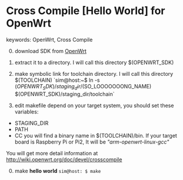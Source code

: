 # Cross Compile [Hello World] for OpenWrt
keywords: OpenWrt, Cross Compile

0. download SDK from [OpenWrt](https://downloads.openwrt.org/)
0. extract it to a directory. I will call this directory $(OPENWRT_SDK)
0. make symbolic link for toolchain directory.
  I will call this directory $(TOOLCHAIN)
	`sim@host:~$ ln -s $(OPENWRT_SDK)/staging_dir/$(SO_LOOOOOOONG_NAME) $(OPENWRT_SDK)/staging_dir/toolchain`

0. edit makefile
  depend on your target system, you should set these variables:
  - STAGING_DIR
  - PATH
  - CC
    you will find a binary name in $(TOOLCHAIN)/bin. If your target board is Raspberry Pi or Pi2, It will be *"arm-openwrt-linux-gcc"*

  You will get more detail information at <http://wiki.openwrt.org/doc/devel/crosscompile>

0. make **hello world**
	`sim@host: $ make`

